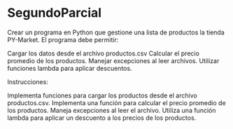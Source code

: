# SegundoParcial

Crear un programa en Python que gestione una lista de productos la tienda PY-Market. El programa debe permitir:

Cargar los datos desde el archivo productos.csv
Calcular el precio promedio de los productos.
Manejar excepciones al leer archivos.
Utilizar funciones lambda para aplicar descuentos.

Instrucciones:

Implementa funciones para cargar los productos desde el archivo productos.csv.
Implementa una función para calcular el precio promedio de los productos.
Maneja excepciones al leer el archivo.
Utiliza una función lambda para aplicar un descuento a los precios de los productos.
